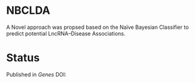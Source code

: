 # NBCLDA
A Novel approach was propsed based on the Naïve Bayesian Classifier to predict potential LncRNA–Disease Associations. 

# Status
Published in *Genes* DOI: 
